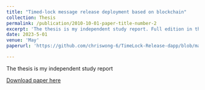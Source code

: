 ```yaml
---
title: "Timed-lock message release deployment based on blockchain"
collection: Thesis
permalink: /publication/2010-10-01-paper-title-number-2
excerpt: 'The thesis is my independent study report. Full edition in the review stage.'
date: 2023-5-01
venue: 'May'
paperurl: 'https://github.com/chriswong-6/TimeLock-Release-dapp/blob/main/Independent_Study.pdf'

---
```

The thesis is my independent study report

[Download paper here](https://github.com/chriswong-6/TimeLock-Release-dapp/blob/main/Independent_Study.pdf)

